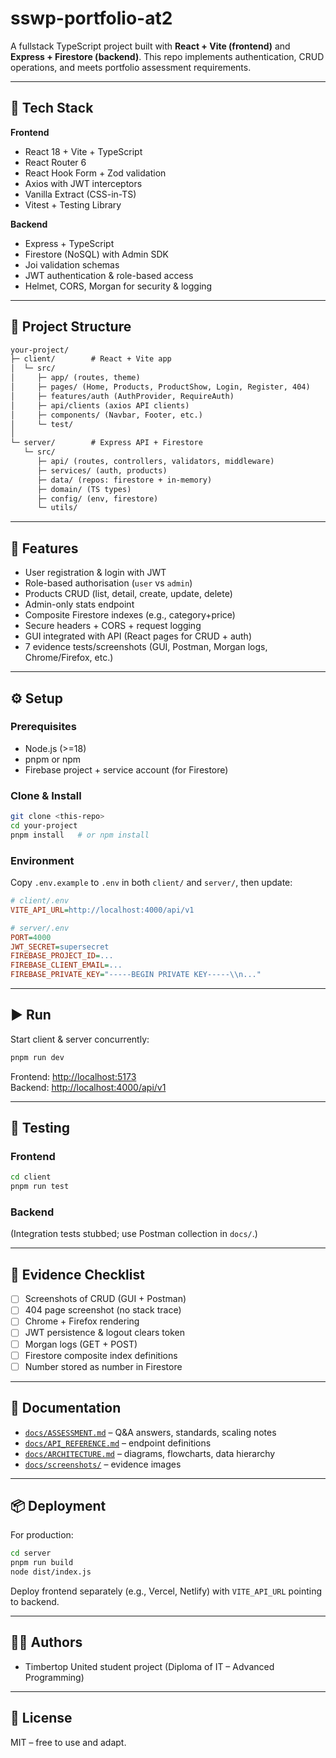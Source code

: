# sswp-portfolio-at2


A fullstack TypeScript project built with **React + Vite (frontend)** and **Express + Firestore (backend)**. This repo implements authentication, CRUD operations, and meets portfolio assessment requirements.

---

## 🚀 Tech Stack

**Frontend**  
- React 18 + Vite + TypeScript  
- React Router 6  
- React Hook Form + Zod validation  
- Axios with JWT interceptors  
- Vanilla Extract (CSS-in-TS)  
- Vitest + Testing Library

**Backend**  
- Express + TypeScript  
- Firestore (NoSQL) with Admin SDK  
- Joi validation schemas  
- JWT authentication & role-based access  
- Helmet, CORS, Morgan for security & logging  

---

## 📂 Project Structure

```txt
your-project/
├─ client/        # React + Vite app
│  └─ src/
│     ├─ app/ (routes, theme)
│     ├─ pages/ (Home, Products, ProductShow, Login, Register, 404)
│     ├─ features/auth (AuthProvider, RequireAuth)
│     ├─ api/clients (axios API clients)
│     ├─ components/ (Navbar, Footer, etc.)
│     └─ test/
│
└─ server/        # Express API + Firestore
   └─ src/
      ├─ api/ (routes, controllers, validators, middleware)
      ├─ services/ (auth, products)
      ├─ data/ (repos: firestore + in-memory)
      ├─ domain/ (TS types)
      ├─ config/ (env, firestore)
      └─ utils/
```

---

## 🔑 Features
- User registration & login with JWT
- Role-based authorisation (`user` vs `admin`)
- Products CRUD (list, detail, create, update, delete)
- Admin-only stats endpoint
- Composite Firestore indexes (e.g., category+price)
- Secure headers + CORS + request logging
- GUI integrated with API (React pages for CRUD + auth)
- 7 evidence tests/screenshots (GUI, Postman, Morgan logs, Chrome/Firefox, etc.)

---

## ⚙️ Setup

### Prerequisites
- Node.js (>=18)
- pnpm or npm
- Firebase project + service account (for Firestore)

### Clone & Install
```bash
git clone <this-repo>
cd your-project
pnpm install   # or npm install
```

### Environment
Copy `.env.example` to `.env` in both `client/` and `server/`, then update:

```ini
# client/.env
VITE_API_URL=http://localhost:4000/api/v1

# server/.env
PORT=4000
JWT_SECRET=supersecret
FIREBASE_PROJECT_ID=...
FIREBASE_CLIENT_EMAIL=...
FIREBASE_PRIVATE_KEY="-----BEGIN PRIVATE KEY-----\\n..."
```

---

## ▶️ Run

Start client & server concurrently:
```bash
pnpm run dev
```

Frontend: <http://localhost:5173>  
Backend: <http://localhost:4000/api/v1>

---

## 🧪 Testing

### Frontend
```bash
cd client
pnpm run test
```

### Backend
(Integration tests stubbed; use Postman collection in `docs/`.)

---

## 📸 Evidence Checklist
- [ ] Screenshots of CRUD (GUI + Postman)
- [ ] 404 page screenshot (no stack trace)
- [ ] Chrome + Firefox rendering
- [ ] JWT persistence & logout clears token
- [ ] Morgan logs (GET + POST)
- [ ] Firestore composite index definitions
- [ ] Number stored as number in Firestore

---

## 📖 Documentation
- [`docs/ASSESSMENT.md`](./docs/ASSESSMENT.md) – Q&A answers, standards, scaling notes
- [`docs/API_REFERENCE.md`](./docs/API_REFERENCE.md) – endpoint definitions
- [`docs/ARCHITECTURE.md`](./docs/ARCHITECTURE.md) – diagrams, flowcharts, data hierarchy
- [`docs/screenshots/`](./docs/screenshots/) – evidence images

---

## 📦 Deployment
For production:
```bash
cd server
pnpm run build
node dist/index.js
```
Deploy frontend separately (e.g., Vercel, Netlify) with `VITE_API_URL` pointing to backend.

---

## 👩‍💻 Authors
- Timbertop United student project (Diploma of IT – Advanced Programming)

---

## 📝 License
MIT – free to use and adapt.


